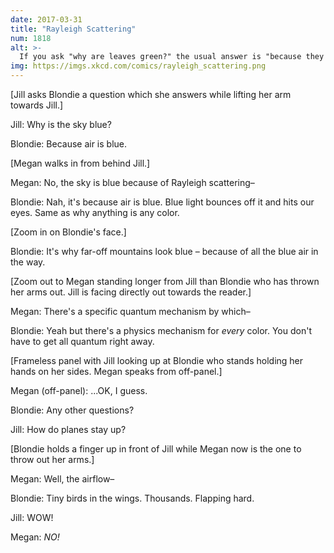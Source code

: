 ```yaml
---
date: 2017-03-31
title: "Rayleigh Scattering"
num: 1818
alt: >-
  If you ask "why are leaves green?" the usual answer is "because they're full of chlorophyll, and chlorophyll is green," even though "why does chlorophyll scatter green light?" is a great question too.
img: https://imgs.xkcd.com/comics/rayleigh_scattering.png
---
```

[Jill asks Blondie a question which she answers while lifting her arm towards Jill.]

Jill: Why is the sky blue?

Blondie: Because air is blue.

[Megan walks in from behind Jill.]

Megan: No, the sky is blue because of Rayleigh scattering–

Blondie: Nah, it's because air is blue. Blue light bounces off it and hits our eyes. Same as why anything is any color.

[Zoom in on Blondie's face.]

Blondie: It's why far-off mountains look blue – because of all the blue air in the way.

[Zoom out to Megan standing longer from Jill than Blondie who has thrown her arms out. Jill is facing directly out towards the reader.]

Megan: There's a specific quantum mechanism by which–

Blondie: Yeah but there's a physics mechanism for *every* color. You don't have to get all quantum right away.

[Frameless panel with Jill looking up at Blondie who stands holding her hands on her sides. Megan speaks from off-panel.]

Megan (off-panel): ...OK, I guess.

Blondie: Any other questions?

Jill: How do planes stay up?

[Blondie holds a finger up in front of Jill while Megan now is the one to throw out her arms.]

Megan: Well, the airflow–

Blondie: Tiny birds in the wings. Thousands. Flapping hard.

Jill: WOW!

Megan: *NO!*